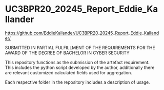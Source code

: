 # UC3BPR20_20245_Report_Eddie_Kallander
https://github.com/EddieKallander/UC3BPR20_20245_Report_Eddie_Kallander/

SUBMITTED IN PARTIAL FULFILLMENT OF THE REQUIREMENTS FOR THE AWARD OF THE DEGREE OF BACHELOR IN CYBER SECURITY


This repository functions as the submission of the artefact requirement.
This includes the python script developed by the author, additionally there are relevant customized calculated fields used for aggregation.

Each respective folder in the repository includes a description of usage.
